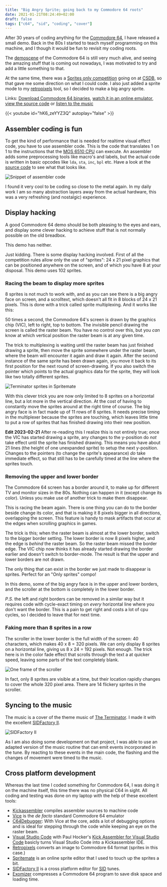 ```yaml
---
title: "Big Angry Sprite; going back to my Commodore 64 roots"
date: 2021-01-21T08:24:49+02:00
draft: false
tags: ["c64", "sid", "coding", "cover"]
---
```


After 30 years of coding anything for the [Commodore
64](https://en.wikipedia.org/wiki/Commodore_64), I have released a small demo.
Back in the 80s I started to teach myself programming on this machine, and I
though it would be fun to revisit my coding roots.

The [demoscene](https://en.wikipedia.org/wiki/Demoscene) of the Commodore 64 is
still very much alive, and seeing the amazing stuff that is coming out nowadays,
I was motivated to try and add a little something to that.

At the same time, there was a [Sprites only
competition](https://csdb.dk/event/?id=3003) going on at
[CSDB](https://csdb.dk/event/?id=3003), so that gave me some direction on what I
could code. I also just added a sprite mode to my
[retropixels](/posts/retropixels-0-8-0) tool, so I decided to make a big angry sprite.

Links: [Download Commodore 64 binaries](https://csdb.dk/release/?id=199156),
[watch it in an online emulator](/big_angry_sprite),
[view the source
code](https://github.com/micheldebree/big_angry_sprite) or [listen to the
music](https://deepsid.chordian.net/?file=/SID%20Happens/Terminator.sid)

{{< youtube id="hK6_zeYYZ3Q" autoplay="false" >}}

## Assembler coding is fun

To get the kind of performance that is needed for realtime visual effect code,
you have to use assembler code. This is the code that translates 1 on 1 to the
instructions that the [MOS 6510
CPU](https://en.wikipedia.org/wiki/MOS_Technology_6510) can execute. An
assembler adds some preprocessing tools like macro's and labels, but the actual
code is written in basic opcodes like `lda`, `sta`, `inc`, `bpl` etc. Have a
look at the [source
code](https://github.com/micheldebree/big_angry_sprite/blob/main/big_angry_sprite.asm)
to see what that looks like.

![Snippet of assembler code](snippet.webp)

I found it very cool to be coding so close to the
metal again. In my daily work I am so many abstraction layers away from the
actual hardware, this was a very refreshing (and nostalgic) experience.

## Display hacking

A good Commodore 64 demo should be both pleasing to the eyes and ears, and
display some clever hacking to achieve stuff that is not normally possible on
the old breadbox.

This demo has neither.

Just kidding. There is some display hacking involved. First of all the
competition rules allow only the use of "sprites": 24 x 21 pixel graphics that
can be positioned anywhere on the screen, and of which you have 8 at your
disposal. This demo uses 102 sprites.

### Racing the beam to display more sprites

8 sprites is not much to work with, and as you can see there is a big angry face
on screen, and a scrolltext, which doesn't all fit in 8 blocks of 24 x 21
pixels. This is done with a trick called sprite multiplexing. And it works like
this:

50 times a second, the Commodore 64's screen is drawn by the graphics chip
(VIC), left to right, top to bottom. The invisible pencil drawing the screen is
called the raster beam. You have no control over this, but you _can_ know at
which vertical position the raster beam is at any given time.

The trick to multiplexing is waiting until the raster beam has just finished
drawing a sprite, then move the sprite somewhere under the raster beam, where
the beam will encounter it again and draw it again. After the second instance of
the same sprite has been drawn again, you move it back to its first position for
the next round of screen-drawing. If you also switch the pointer which points to
the actual graphics data for the sprite, they will look like two totally
different sprites.

![Terminator sprites in Spritemate](spritemate.webp)

With this clever trick you are now only limited to 8 sprites on a horizontal
line, but a lot more in the vertical direction. At the cost of having to
constantly move the sprites around at the right time of course. The big angry
face is in fact made up of 11 rows of 8 sprites. It needs precise timing in the
multiplexer because the sprites are touching, which leaves little time to put a
row of sprites that has finished drawing into their new position.

**Edit 2023-02-21** After re-reading this I realize this is not entirely true;
once the VIC has started drawing a sprite, any changes to the y-position do
*not* take effect until the sprite has finished drawing. This means you have
about 21 lines (the height of one unexpanded sprite) to setup the next
y-position. Changes to the pointers (to change the sprite's appearance) *do*
take immediate effect, so that still has to be carefully timed at the line where
the sprites touch.

### Removing the upper and lower border

The Commodore 64 screen has a border around it, to make up for different TV and
monitor sizes in the 80s. Nothing can happen in it (except change its color).
Unless you make use of another trick to make them disappear.

This is racing the beam again. There is one thing you can do to the border
beside change its color, and that is making it 8 pixels bigger in all
directions, overlapping the screen. This feature is handy to mask artifacts that
occur at the edges when scrolling graphics in games.

The trick is this; when the raster beam is almost at the lower border, switch to
the bigger border setting. The lower border is now 8 pixels higher, and the edge
is _behind_ the raster beam. So the raster beam missed the border edge. The VIC
chip now thinks it has already started drawing the border earlier and doesn't
switch to border-mode. The result is that the upper and lower borders are not
drawn.

The only thing that can exist in the border we just made to disappear is
sprites. Perfect for an "Only sprites" compo!

In this demo, some of the big angry face is in the upper and lower borders, and
the scroller at the bottom is completely in the lower border.

_P.S._ the left and right borders can be removed in a similar way but it requires
code with cycle-exact timing on _every_ horizontal line where you don't want the
border. This is a pain to get right and costs a lot of cpu cycles, so I decided
to leave that for next time.

### Faking more than 8 sprites in a row

The scroller in the lower border is the full width of the screen: 40 characters,
which makes 40 x 8 = 320 pixels. We can only display 8 sprites on a horizontal
line, giving us 8 x 24 = 192 pixels. Not enough. The trick here is in the color
fade effect that scrolls through the text a at quicker speed, leaving some parts
of the text completely blank.

![One frame of the scroller](scroller.webp)

In fact, only 8 sprites are visible at a time,
but their location rapidly changes to cover the whole 320 pixel area. There are
14 flickery sprites in the scroller.

## Syncing to the music

The music is a cover of the theme music of [The
Terminator](https://www.rottentomatoes.com/m/terminator). I made it with the
excellent [SIDFactory II](https://blog.chordian.net/sf2).

![SIDFactory II](sf2.webp)

As I am also doing
some development on that project, I was able to use an adapted version of the
music routine that can emit events incorporated in the tune. By reacting to
these events in the main code, the flashing and the changes of movement were
timed to the music.

## Cross platform development

Whereas the last time I coded something for Commodore 64, I was doing it
on the machine itself, this time there was no physical C64 in sight. All coding
and testing was done on my laptop with the help of these excellent tools:

- [Kickassembler](http://www.theweb.dk/KickAssembler) compiles assembler
  sources to machine code
- [Vice](https://vice-emu.sourceforge.io) is the _de facto_ standard Commodore
  64 emulator
- [C64Debugger](https://sourceforge.net/projects/c64-debugger/): With Vice at
  the core, adds a lot of debugging options and is ideal for stepping through
  the code while keeping an eye on the raster beam.
- [Visual Studio Code](https://code.visualstudio.com) with Paul Hocker's [Kick
  Assembler for Visual Studio
  Code](https://gitlab.com/retro-coder/commodore/kick-assembler-vscode-ext)
  basicly turns Visual Studio Code into a Kickassembler IDE.
- [Retropixels](/posts/retropixels-0-8-0) converts an image to Commodore
  64 format (sprites in this case.)
- [Spritemate](https://www.spritemate.com) is an online sprite editor that I used
  to touch up the sprites a bit.
- [SIDFactory II](https://blog.chordian.net/sf2) is a cross platform editor for
  [SID](https://en.wikipedia.org/wiki/MOS_Technology_6581) tunes.
- [Exomizer](https://bitbucket.org/magli143/exomizer/wiki/Home) compresses a
  Commodore 64 program to save disk space and loading time.
